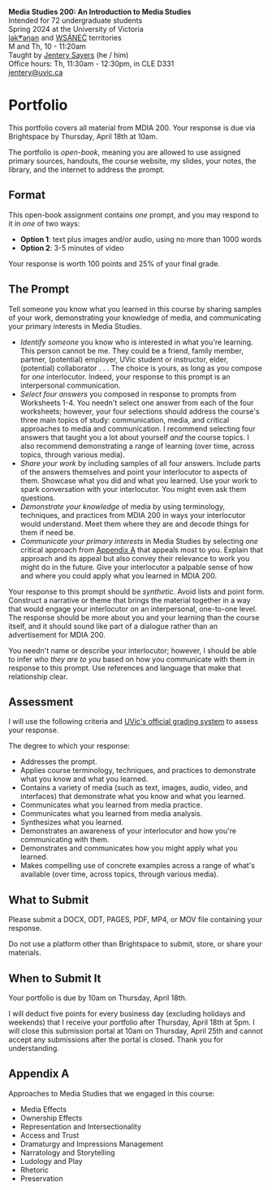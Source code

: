 **Media Studies 200: An Introduction to Media Studies**    
Intended for 72 undergraduate students     
Spring 2024 at the University of Victoria  
[lək̓ʷəŋən](https://www.songheesnation.ca/community/l-k-ng-n-traditional-territory) and [<u>W</u>SÁNEĆ](https://wsanec.com/) territories  
M and Th, 10 - 11:20am     
Taught by [Jentery Sayers](https://jntry.work/) (he / him)      
Office hours: Th, 11:30am - 12:30pm, in CLE D331    
[jentery@uvic.ca](mailto:jentery@uvic.ca)

# Portfolio

This portfolio covers all material from MDIA 200. Your response is due via Brightspace by Thursday, April 18th at 10am. 

The portfolio is *open-book*, meaning you are allowed to use assigned primary sources, handouts, the course website, my slides, your notes, the library, and the internet to address the prompt.

## Format

This open-book assignment contains *one* prompt, and you may respond to it in *one* of two ways: 

* **Option 1**: text plus images and/or audio, using no more than 1000 words 
* **Option 2**: 3-5 minutes of video 

Your response is worth 100 points and 25% of your final grade. 

## The Prompt 

Tell someone you know what you learned in this course by sharing samples of your work, demonstrating your knowledge of media, and communicating your primary interests in Media Studies. 

* *Identify someone* you know who is interested in what you're learning. This person cannot be me. They could be a friend, family member, partner, (potential) employer, UVic student or instructor, elder, (potential) collaborator . . . The choice is yours, as long as you compose for *one* interlocutor. Indeed, your response to this prompt is an interpersonal communication. 
* *Select four answers* you composed in response to prompts from Worksheets 1-4. You needn't select one answer from each of the four worksheets; however, your four selections should address the course's three main topics of study: communication, media, and critical approaches to media and communication. I recommend selecting four answers that taught you a lot about yourself *and* the course topics. I also recommend demonstrating a range of learning (over time, across topics, through various media). 
* *Share your work* by including samples of all four answers. Include parts of the answers themselves and point your interlocutor to aspects of them. Showcase what you did and what you learned. Use your work to spark conversation with your interlocutor. You might even ask them questions.  
* *Demonstrate your knowledge* of media by using terminology, techniques, and practices from MDIA 200 in ways your interlocutor would understand. Meet them where they are and decode things for them if need be. 
* *Communicate your primary interests* in Media Studies by selecting *one* critical approach from [Appendix A](#appendix-a) that appeals most to you. Explain that approach and its appeal but also convey their relevance to work you might do in the future. Give your interlocutor a palpable sense of how and where you could apply what you learned in MDIA 200. 

Your response to this prompt should be *synthetic*. Avoid lists and point form. Construct a narrative or theme that brings the material together in a way that would engage your interlocutor on an interpersonal, one-to-one level. The response should be more about you and your learning than the course itself, and it should sound like part of a dialogue rather than an advertisement for MDIA 200. 

You needn't name or describe your interlocutor; however, I should be able to infer *who they are to you* based on how you communicate with them in response to this prompt. Use references and language that make that relationship clear. 

## Assessment 

I will use the following criteria and [UVic's official grading system](https://www.uvic.ca/calendar/undergrad/index.php#/policy/S1AAgoGuV?bc=true&bcCurrent=14%20-%20Grading&bcGroup=Undergraduate%20Academic%20Regulations&bcItemType=policies) to assess your response. 

The degree to which your response: 

* Addresses the prompt. 
* Applies course terminology, techniques, and practices to demonstrate what you know and what you learned. 
* Contains a variety of media (such as text, images, audio, video, and interfaces) that demonstrate what you know and what you learned.
* Communicates what you learned from media practice.
* Communicates what you learned from media analysis.  
* Synthesizes what you learned.
* Demonstrates an awareness of your interlocutor and how you're communicating with them. 
* Demonstrates and communicates how you might apply what you learned. 
* Makes compelling use of concrete examples across a range of what's available (over time, across topics, through various media). 

## What to Submit 

Please submit a DOCX, ODT, PAGES, PDF, MP4, or MOV file containing your response. 

Do not use a platform other than Brightspace to submit, store, or share your materials. 

## When to Submit It

Your portfolio is due by 10am on Thursday, April 18th. 

I will deduct five points for every business day (excluding holidays and weekends) that I receive your portfolio after Thursday, April 18th at 5pm. I will close this submission portal at 10am on Thursday, April 25th and cannot accept any submissions after the portal is closed. Thank you for understanding.

## Appendix A 

Approaches to Media Studies that we engaged in this course: 

* Media Effects 
* Ownership Effects 
* Representation and Intersectionality 
* Access and Trust 
* Dramaturgy and Impressions Management 
* Narratology and Storytelling 
* Ludology and Play 
* Rhetoric 
* Preservation 
